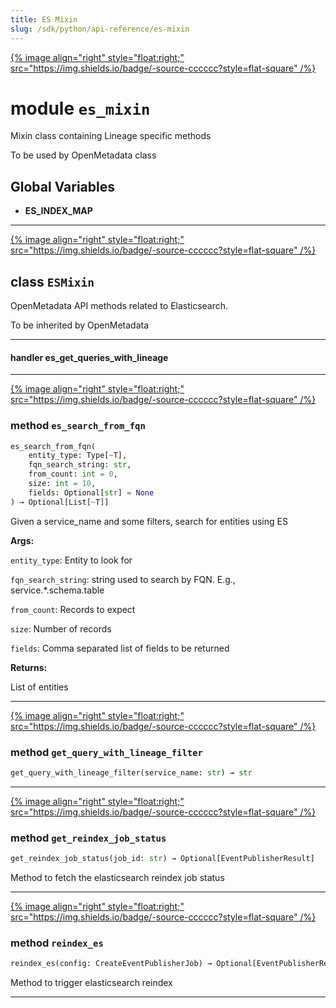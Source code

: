 ```yaml
---
title: ES Mixin
slug: /sdk/python/api-reference/es-mixin
---
```




[{% image align="right" style="float:right;" src="https://img.shields.io/badge/-source-cccccc?style=flat-square" /%}](https://github.com/open-metadata/OpenMetadata/tree/main/ingestion/src/metadata/ingestion/ometa/mixins/es_mixin.py#L0")

# module `es_mixin`
Mixin class containing Lineage specific methods 

To be used by OpenMetadata class 

**Global Variables**
---------------
- **ES_INDEX_MAP**


---

[{% image align="right" style="float:right;" src="https://img.shields.io/badge/-source-cccccc?style=flat-square" /%}](https://github.com/open-metadata/OpenMetadata/tree/main/ingestion/src/metadata/ingestion/ometa/mixins/es_mixin.py#L38")

## class `ESMixin`
OpenMetadata API methods related to Elasticsearch. 

To be inherited by OpenMetadata 



---

#### handler es_get_queries_with_lineage


---

[{% image align="right" style="float:right;" src="https://img.shields.io/badge/-source-cccccc?style=flat-square" /%}](https://github.com/open-metadata/OpenMetadata/tree/main/ingestion/src/metadata/ingestion/ometa/mixins/es_mixin.py#L82")

### method `es_search_from_fqn`

```python
es_search_from_fqn(
    entity_type: Type[~T],
    fqn_search_string: str,
    from_count: int = 0,
    size: int = 10,
    fields: Optional[str] = None
) → Optional[List[~T]]
```

Given a service_name and some filters, search for entities using ES 

**Args:**

`entity_type`: Entity to look for 

`fqn_search_string`: string used to search by FQN. E.g., service.*.schema.table 

`from_count`: Records to expect 

`size`: Number of records 

`fields`: Comma separated list of fields to be returned 

**Returns:**

List of entities 

---

[{% image align="right" style="float:right;" src="https://img.shields.io/badge/-source-cccccc?style=flat-square" /%}](https://github.com/open-metadata/OpenMetadata/tree/main/ingestion/src/metadata/ingestion/ometa/mixins/es_mixin.py#L151")

### method `get_query_with_lineage_filter`

```python
get_query_with_lineage_filter(service_name: str) → str
```





---

[{% image align="right" style="float:right;" src="https://img.shields.io/badge/-source-cccccc?style=flat-square" /%}](https://github.com/open-metadata/OpenMetadata/tree/main/ingestion/src/metadata/ingestion/ometa/mixins/es_mixin.py#L139")

### method `get_reindex_job_status`

```python
get_reindex_job_status(job_id: str) → Optional[EventPublisherResult]
```

Method to fetch the elasticsearch reindex job status 

---

[{% image align="right" style="float:right;" src="https://img.shields.io/badge/-source-cccccc?style=flat-square" /%}](https://github.com/open-metadata/OpenMetadata/tree/main/ingestion/src/metadata/ingestion/ometa/mixins/es_mixin.py#L124")

### method `reindex_es`

```python
reindex_es(config: CreateEventPublisherJob) → Optional[EventPublisherResult]
```

Method to trigger elasticsearch reindex 




---


